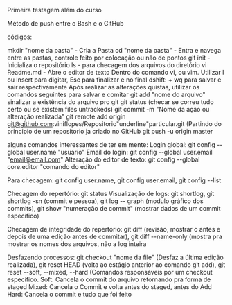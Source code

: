 Primeira testagem além do curso

Método de push entre o Bash e o GitHub

códigos:

mkdir "nome da pasta" - Cria a Pasta
cd "nome da pasta" - Entra e navega entre as pastas, controle feito por colocação ou não de pontos
git init - Inicializa o repositório 
ls - para checagem dos arquivos do diretório
vi Readme.md - Abre o editor de texto
Dentro do comando vi, ou vim. Utilizar I ou Insert para digitar, Esc para finalizar e no final dshift: + wq para salvar e sair respectivamente
Após realizar as alterações quistas, utilizar os comandos seguintes para salvar e comitar
git add "nome do arquivo" sinalizar a existência do arquivo pro git
git status (checar se correu tudo certo ou se existem files untrackeds)
git commit -m "Nome da ação ou alteração realizada"
git remote add origin git@github.com:viniflopes/Repositorio"underline"particular.git (Partindo do principio de um repositorio ja criado no GitHub
git push -u origin master 

alguns comandos interessantes de ter em mente:
Login global: git config --global user.name "usuário"
Email do login: git config --global user.email "email@email.com"
Alteração do editor de texto: git config --global core.editor "comando do editor"

Para checagem: git config user.name, git config user.email, git config --list

Checagem do repertório: git status
Visualização de logs: git shortlog, git shortlog -sn (commit e pessoa), git log -- graph (modulo gráfico dos commits), git show "numeração de commit" (mostrar dados de um commit específico)

Checagem de integridade do repertório: git diff (revisão, mostrar o antes e depois de uma edição antes de commitar), git diff --name-only (mostra pra mostrar os nomes dos arquivos, não a log inteira

Desfazendo processos: git checkout "nome da file" (Desfaz a última edição realizada), git reset HEAD (volta ao estágio anterior ao comando git add), git reset --soft, --mixed, --hard (Comandos responsáveis por um checkout específico.
Soft: Cancela o commit do arquivo retornando pra forma de staged
Mixed: Cancela o Commit e volta antes do staged, antes do Add
Hard: Cancela o commit e tudo que foi feito


